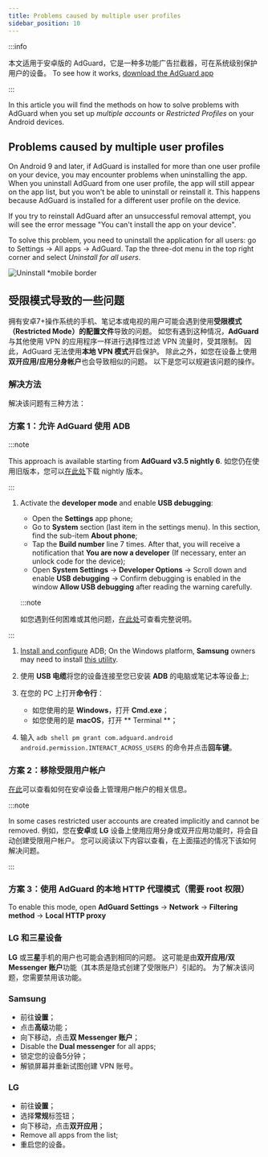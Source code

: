 ```yaml
---
title: Problems caused by multiple user profiles
sidebar_position: 10
---
```


:::info

本文适用于安卓版的 AdGuard，它是一种多功能广告拦截器，可在系统级别保护用户的设备。 To see how it works, [download the AdGuard app](https://agrd.io/download-kb-adblock)

:::

In this article you will find the methods on how to solve problems with AdGuard when you set up *multiple accounts* or *Restricted Profiles* on your Android devices.

## Problems caused by multiple user profiles

On Android 9 and later, if AdGuard is installed for more than one user profile on your device, you may encounter problems when uninstalling the app. When you uninstall AdGuard from one user profile, the app will still appear on the app list, but you won't be able to uninstall or reinstall it. This happens because AdGuard is installed for a different user profile on the device.

If you try to reinstall AdGuard after an unsuccessful removal attempt, you will see the error message "You can't install the app on your device".

To solve this problem, you need to uninstall the application for all users: go to Settings → All apps → AdGuard. Tap the three-dot menu in the top right corner and select *Uninstall for all users*.

![Uninstall *mobile border](https://cdn.adtidy.org/blog/new/tu49hmultiple_users.png)

## 受限模式导致的一些问题

拥有安卓7+操作系统的手机、笔记本或电视的用户可能会遇到使用**受限模式（Restricted Mode）的配置文件**导致的问题。 如您有遇到这种情况，**AdGuard** 与其他使用 VPN 的应用程序一样进行选择性过滤 VPN 流量时，受其限制。 因此，AdGuard 无法使用**本地 VPN 模式**开启保护。 除此之外，如您在设备上使用**双开应用/应用分身帐户**也会导致相似的问题。 以下是您可以规避该问题的操作。

### 解决方法

解决该问题有三种方法：

### 方案 1：允许 AdGuard 使用 ADB

:::note

This approach is available starting from **AdGuard v3.5 nightly 6**. 如您仍在使用旧版本，您可以[在此处](https://adguard.com/adguard-android/overview.html)下载 nightly 版本。

:::

1. Activate the **developer mode** and enable **USB debugging**:

    - Open the **Settings** app phone;
    - Go to **System** section (last item in the settings menu). In this section, find the sub-item **About phone**;
    - Tap the **Build number** line 7 times. After that, you will receive a notification that **You are now a developer** (If necessary, enter an unlock code for the device);
    - Open **System Settings** → **Developer Options** → Scroll down and enable **USB debugging** → Confirm debugging is enabled in the window **Allow USB debugging** after reading the warning carefully.

    :::note

    如您遇到任何困难或其他问题，[在此处](https://developer.android.com/studio/debug/dev-options)可查看完整说明。


:::

1. [Install and configure](https://www.xda-developers.com/install-adb-windows-macos-linux/) ADB; On the Windows platform, **Samsung** owners may need to install [this utility](https://developer.samsung.com/mobile/android-usb-driver.html).

1. 使用 **USB 电缆**将您的设备连接至您已安装 **ADB** 的电脑或笔记本等设备上;

1. 在您的 PC 上打开**命令行**：

    - 如您使用的是 **Windows**，打开 **Cmd.exe**；
    - 如您使用的是 **macOS**，打开 ** Terminal **；

1. 输入 `adb shell pm grant com.adguard.android android.permission.INTERACT_ACROSS_USERS` 的命令并点击**回车键**。

### 方案 2：移除**受限用户帐户**

[在此](https://support.google.com/a/answer/6223444?hl=en)可以查看如何在安卓设备上管理用户帐户的相关信息。

:::note

In some cases restricted user accounts are created implicitly and cannot be removed. 例如，您在**安卓**或 **LG** 设备上使用应用分身或双开应用功能时，将会自动创建受限用户帐户。 您可以阅读以下内容以查看，在上面描述的情况下该如何解决问题。

:::

### 方案 3：使用 AdGuard 的本地 HTTP 代理模式（需要 root 权限）

To enable this mode, open **AdGuard Settings** → **Network** → **Filtering method** → **Local HTTP proxy**

### LG 和三星设备

**LG** 或**三星**手机的用户也可能会遇到相同的问题。 这可能是由**双开应用/双 Messenger 账户**功能（其本质是隐式创建了受限账户）引起的。 为了解决该问题，您需要禁用该功能。

### Samsung

- 前往**设置**；
- 点击**高级**功能；
- 向下移动，点击**双 Messenger 账户**；
- Disable the **Dual messenger** for all apps;
- 锁定您的设备5分钟；
- 解锁屏幕并重新试图创建 VPN 账号。

### LG

- 前往**设置**；
- 选择**常规**标签钮；
- 向下移动，点击**双开应用**；
- Remove all apps from the list;
- 重启您的设备。
